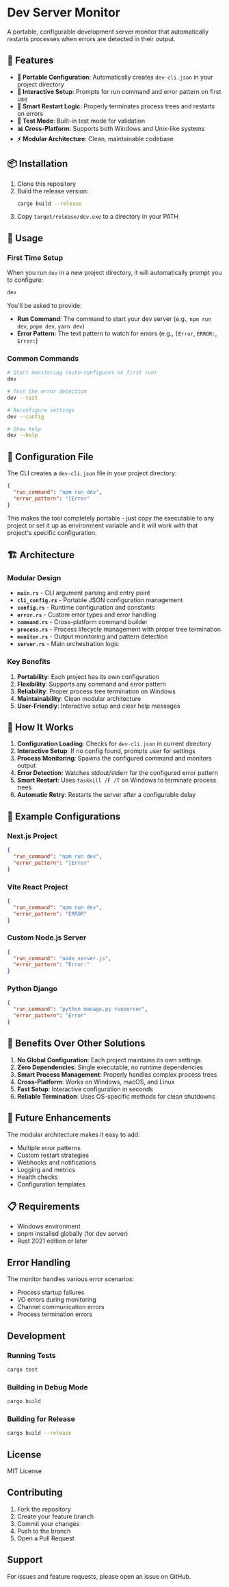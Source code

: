 # Dev Server Monitor

A portable, configurable development server monitor that automatically restarts processes when errors are detected in their output.

## 🚀 Features

- **🔧 Portable Configuration**: Automatically creates `dev-cli.json` in your project directory
- **📝 Interactive Setup**: Prompts for run command and error pattern on first use
- **🔄 Smart Restart Logic**: Properly terminates process trees and restarts on errors
- **🧪 Test Mode**: Built-in test mode for validation
- **📊 Cross-Platform**: Supports both Windows and Unix-like systems
- **⚡ Modular Architecture**: Clean, maintainable codebase

## 📦 Installation

1. Clone this repository
2. Build the release version:
   ```bash
   cargo build --release
   ```
3. Copy `target/release/dev.exe` to a directory in your PATH

## 🎯 Usage

### First Time Setup
When you run `dev` in a new project directory, it will automatically prompt you to configure:

```bash
dev
```

You'll be asked to provide:
- **Run Command**: The command to start your dev server (e.g., `npm run dev`, `pnpm dev`, `yarn dev`)
- **Error Pattern**: The text pattern to watch for errors (e.g., `[Error`, `ERROR:`, `Error:`)

### Common Commands

```bash
# Start monitoring (auto-configures on first run)
dev

# Test the error detection
dev --test

# Reconfigure settings
dev --config

# Show help
dev --help
```

## 📄 Configuration File

The CLI creates a `dev-cli.json` file in your project directory:

```json
{
  "run_command": "npm run dev",
  "error_pattern": "[Error"
}
```

This makes the tool completely portable - just copy the executable to any project or set it up as environment variable and it will work with that project's specific configuration.

## 🏗️ Architecture

### Modular Design
- **`main.rs`** - CLI argument parsing and entry point
- **`cli_config.rs`** - Portable JSON configuration management
- **`config.rs`** - Runtime configuration and constants
- **`error.rs`** - Custom error types and error handling
- **`command.rs`** - Cross-platform command builder
- **`process.rs`** - Process lifecycle management with proper tree termination
- **`monitor.rs`** - Output monitoring and pattern detection
- **`server.rs`** - Main orchestration logic

### Key Benefits

1. **Portability**: Each project has its own configuration
2. **Flexibility**: Supports any command and error pattern
3. **Reliability**: Proper process tree termination on Windows
4. **Maintainability**: Clean modular architecture
5. **User-Friendly**: Interactive setup and clear help messages

## 🔧 How It Works

1. **Configuration Loading**: Checks for `dev-cli.json` in current directory
2. **Interactive Setup**: If no config found, prompts user for settings
3. **Process Monitoring**: Spawns the configured command and monitors output
4. **Error Detection**: Watches stdout/stderr for the configured error pattern
5. **Smart Restart**: Uses `taskkill /F /T` on Windows to terminate process trees
6. **Automatic Retry**: Restarts the server after a configurable delay

## 🎯 Example Configurations

### Next.js Project
```json
{
  "run_command": "npm run dev",
  "error_pattern": "[Error"
}
```

### Vite React Project
```json
{
  "run_command": "npm run dev",
  "error_pattern": "ERROR"
}
```

### Custom Node.js Server
```json
{
  "run_command": "node server.js",
  "error_pattern": "Error:"
}
```

### Python Django
```json
{
  "run_command": "python manage.py runserver",
  "error_pattern": "Error"
}
```

## 🚀 Benefits Over Other Solutions

1. **No Global Configuration**: Each project maintains its own settings
2. **Zero Dependencies**: Single executable, no runtime dependencies
3. **Smart Process Management**: Properly handles complex process trees
4. **Cross-Platform**: Works on Windows, macOS, and Linux
5. **Fast Setup**: Interactive configuration in seconds
6. **Reliable Termination**: Uses OS-specific methods for clean shutdowns

## 🔮 Future Enhancements

The modular architecture makes it easy to add:
- Multiple error patterns
- Custom restart strategies
- Webhooks and notifications
- Logging and metrics
- Health checks
- Configuration templates

## 📋 Requirements

- Windows environment
- pnpm installed globally (for dev server)
- Rust 2021 edition or later

## Error Handling

The monitor handles various error scenarios:
- Process startup failures
- I/O errors during monitoring
- Channel communication errors
- Process termination errors

## Development

### Running Tests
```bash
cargo test
```

### Building in Debug Mode
```bash
cargo build
```

### Building for Release
```bash
cargo build --release
```

## License

MIT License

## Contributing

1. Fork the repository
2. Create your feature branch
3. Commit your changes
4. Push to the branch
5. Open a Pull Request

## Support

For issues and feature requests, please open an issue on GitHub.
